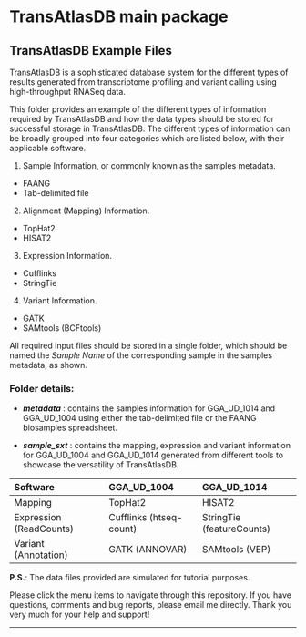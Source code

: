 # TransAtlasDB main package

## TransAtlasDB Example Files

TransAtlasDB is a sophisticated database system for the different types of results generated from transcriptome profiling and variant calling using high-throughput RNASeq data.

This folder provides an example of the different types of information required by TransAtlasDB and how the data types should be stored for successful storage in TransAtlasDB.
The different types of information can be broadly grouped into four categories which are listed below, with their applicable software.

1. Sample Information, or commonly known as the samples metadata.
  * FAANG
  * Tab-delimited file

2. Alignment (Mapping) Information.
  * TopHat2
  * HISAT2

3. Expression Information.
  * Cufflinks
  * StringTie

4. Variant Information.
  * GATK 
  * SAMtools (BCFtools)

All required input files should be stored in a single folder, which should be named the _Sample Name_ of the corresponding sample in the samples metadata, as shown.

### Folder details:
* _**metadata**_ : contains the samples information for GGA_UD_1014 and GGA_UD_1004 using either the tab-delimited file or the FAANG biosamples spreadsheet.

* _**sample_sxt**_ : contains the mapping, expression and variant information for GGA_UD_1004 and GGA_UD_1014 generated from different tools to showcase the versatility of TransAtlasDB.

 | **Software**                       | GGA_UD_1004                  | GGA_UD_1014                    |
 |:-----------------------------------|:-----------------------------|:-------------------------------|
 | Mapping                            | TopHat2                      | HISAT2                         |
 | Expression (ReadCounts)            | Cufflinks (htseq-count)      | StringTie (featureCounts)      |
 | Variant (Annotation)               | GATK (ANNOVAR)               | SAMtools (VEP)                 |

**P.S.**: The data files provided are simulated for tutorial purposes.

Please click the menu items to navigate through this repository. If you have questions, comments and bug reports, please email me directly. Thank you very much for your help and support!

---
